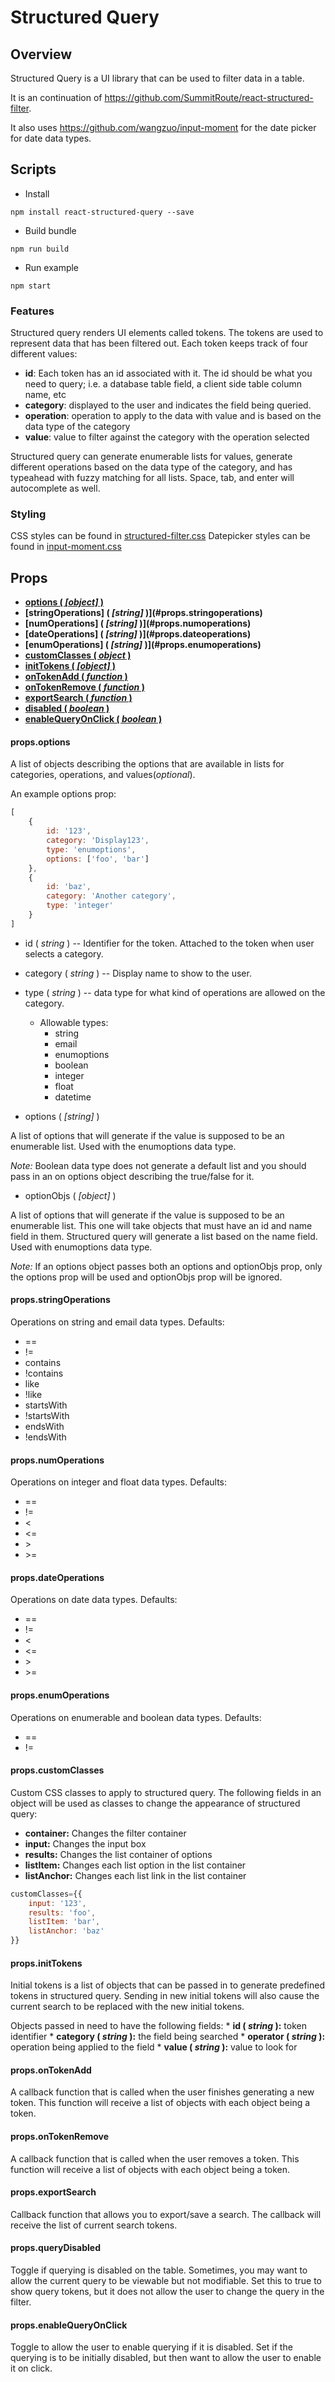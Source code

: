 # Structured Query

## Overview

Structured Query is a UI library that can be used to filter data in a table.

It is an continuation of https://github.com/SummitRoute/react-structured-filter.

It also uses https://github.com/wangzuo/input-moment for the date picker for 
date data types.

## Scripts

* Install
```
npm install react-structured-query --save
```
* Build bundle
```
npm run build
```
* Run example
```
npm start
```

### Features

Structured query renders UI elements called tokens. The tokens are used to 
represent data that has been filtered out. Each token keeps track of 
four different values:

* **id**: Each token has an id associated with it. The id should be what you 
need to query; i.e. a database table field, a client side table column name, etc
* **category**: displayed to the user and indicates the field being queried.
* **operation**: operation to apply to the data with value and is based on the 
data type of the category
* **value**: value to filter against the category with the operation selected

Structured query can generate enumerable lists for values, generate different 
operations based on the data type of the category, and has typeahead with 
fuzzy matching for all lists. Space, tab, and enter will autocomplete as well.

### Styling

CSS styles can be found in [structured-filter.css](./example/css/structured-filter.less)
Datepicker styles can be found in [input-moment.css](./example/css/input-moment.css)

## Props

* **[options ( *[object]* )](#props.options)** 
* **[stringOperations] ( *[string]* )](#props.stringoperations)**
* **[numOperations] ( *[string]* )](#props.numoperations)**
* **[dateOperations] ( *[string]* )](#props.dateoperations)**
* **[enumOperations] ( *[string]* )](#props.enumoperations)**
* **[customClasses ( *object* )](#props.customclasses)**
* **[initTokens ( *[object]* )](#props.inittokens)**
* **[onTokenAdd ( *function* )](#props.ontokenadd)** 
* **[onTokenRemove ( *function* )](#props.ontokenremove)** 
* **[exportSearch ( *function* )](#props.exportsearch)**
* **[disabled ( *boolean* )](#props.disabled)**
* **[enableQueryOnClick ( *boolean* )](#props.enablequeryonclick)**


#### props.options

A list of objects describing the options that are available in lists 
for categories, operations, and values(*optional*).

An example options prop:

```javascript
[
	{
		id: '123',
		category: 'Display123',
		type: 'enumoptions',
		options: ['foo', 'bar']
	},
	{
		id: 'baz',
		category: 'Another category',
		type: 'integer'
	}
]
```

* id ( *string* ) -- Identifier for the token. Attached to the token when user 
selects a category.

* category ( *string* ) -- Display name to show to the user.

* type ( *string* ) -- data type for what kind of operations are allowed on the 
category.

  * Allowable types:
    * string
    * email
    * enumoptions
    * boolean
    * integer
    * float
    * datetime

* options ( *[string]* )

A list of options that will generate if the value is supposed to be an 
enumerable list. Used with the enumoptions data type.

*Note:* Boolean data type does not generate a default list and you should pass 
in an on options object describing the true/false for it.

* optionObjs ( *[object]* )

A list of options that will generate if the value is supposed to be an 
enumerable list. This one will take objects that must have an id and name field
in them. Structured query will generate a list based on the name field. 
Used with enumoptions data type.

*Note:* If an options object passes both an options and optionObjs prop,
only the options prop will be used and optionObjs prop will be ignored.

#### props.stringOperations

Operations on string and email data types. Defaults:

* ==
* !=
* contains
* !contains
* like
* !like
* startsWith
* !startsWith
* endsWith
* !endsWith

#### props.numOperations

Operations on integer and float data types. Defaults:

* ==
* !=
* <
* <=
* \>
* \>=

#### props.dateOperations

Operations on date data types. Defaults:

* ==
* !=
* <
* <=
* \>
* \>=

#### props.enumOperations

Operations on enumerable and boolean data types. Defaults:

* ==
* !=


#### props.customClasses

Custom CSS classes to apply to structured query. The following fields in an 
object will be used as classes to change the appearance of structured query:

* **container:** Changes the filter container
* **input:** Changes the input box
* **results:** Changes the list container of options
* **listItem:** Changes each list option in the list container
* **listAnchor:** Changes each list link in the list container

```javascript
customClasses={{
	input: '123',
	results: 'foo',
	listItem: 'bar',
	listAnchor: 'baz'
}}
```

#### props.initTokens

Initial tokens is a list of objects that can be passed in to generate 
predefined tokens in structured query. Sending in new initial tokens will also 
cause the current search to be replaced with the new initial tokens.

Objects passed in need to have the following fields: 
	* **id ( *string* ):** token identifier
	* **category ( *string* ):** the field being searched
	* **operator ( *string* ):** operation being applied to the field
	* **value ( *string* ):** value to look for

#### props.onTokenAdd

A callback function that is called when the user finishes generating a new 
token. This function will receive a list of objects with each object 
being a token.

#### props.onTokenRemove

A callback function that is called when the user removes a token. This 
function will receive a list of objects with each object being a token.

#### props.exportSearch

Callback function that allows you to export/save a search. The callback will 
receive the list of current search tokens.

#### props.queryDisabled

Toggle if querying is disabled on the table. Sometimes, you may want to allow 
the current query to be viewable but not modifiable. Set this to true to show 
query tokens, but it does not allow the user to change the query in the filter.

#### props.enableQueryOnClick

Toggle to allow the user to enable querying if it is disabled. Set if the 
querying is to be initially disabled, but then want to allow the user to enable 
it on click.
